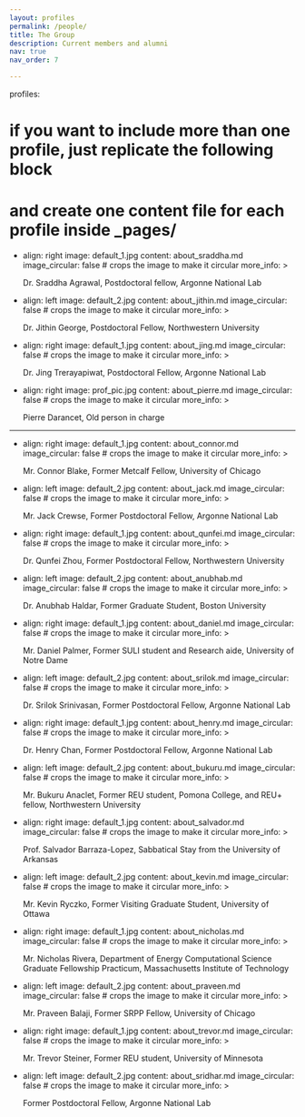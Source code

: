 ```yaml
---
layout: profiles
permalink: /people/
title: The Group
description: Current members and alumni
nav: true
nav_order: 7

---
```


profiles:
  # if you want to include more than one profile, just replicate the following block
  # and create one content file for each profile inside _pages/

  - align: right
    image: default_1.jpg
    content: about_sraddha.md
    image_circular: false # crops the image to make it circular
    more_info: >
      <p> Dr. Sraddha Agrawal, Postdoctoral fellow, Argonne National Lab</p>

   - align: left
    image: default_2.jpg
    content: about_jithin.md
    image_circular: false # crops the image to make it circular
    more_info: >
      <p> Dr. Jithin George, Postdoctoral Fellow, Northwestern University</p>


   - align: right
    image: default_1.jpg
    content: about_jing.md
    image_circular: false # crops the image to make it circular
    more_info: >
      <p> Dr. Jing Trerayapiwat, Postdoctoral Fellow, Argonne National Lab</p>


  - align: right
    image: prof_pic.jpg
    content: about_pierre.md
    image_circular: false # crops the image to make it circular
    more_info: >
      <p> Pierre Darancet, Old person in charge</p>


---


  - align: right
    image: default_1.jpg
    content: about_connor.md
    image_circular: false # crops the image to make it circular
    more_info: >
      <p> Mr. Connor Blake, Former Metcalf Fellow, University of Chicago</p>



  - align: left
    image: default_2.jpg
    content: about_jack.md
    image_circular: false # crops the image to make it circular
    more_info: >
      <p> Mr. Jack Crewse, Former Postdoctoral Fellow, Argonne National Lab</p>


  - align: right
    image: default_1.jpg
    content: about_qunfei.md
    image_circular: false # crops the image to make it circular
    more_info: >
      <p> Dr. Qunfei Zhou, Former Postdoctoral Fellow, Northwestern University</p>



  - align: left
    image: default_2.jpg
    content: about_anubhab.md
    image_circular: false # crops the image to make it circular
    more_info: >
      <p> Dr. Anubhab Haldar, Former Graduate Student, Boston University</p>




  - align: right
    image: default_1.jpg
    content: about_daniel.md
    image_circular: false # crops the image to make it circular
    more_info: >
      <p> Mr. Daniel Palmer, Former SULI student and Research aide, University of Notre Dame</p>



  - align: left
    image: default_2.jpg
    content: about_srilok.md 
    image_circular: false # crops the image to make it circular
    more_info: >
      <p> Dr. Srilok Srinivasan, Former Postdoctoral Fellow, Argonne National Lab</p>




  - align: right
    image: default_1.jpg
    content: about_henry.md
    image_circular: false # crops the image to make it circular
    more_info: >
      <p> Dr. Henry Chan, Former Postdoctoral Fellow, Argonne National Lab</p>



  - align: left
    image: default_2.jpg
    content: about_bukuru.md 
    image_circular: false # crops the image to make it circular
    more_info: >
      <p> Mr. Bukuru Anaclet, Former REU student, Pomona College, and REU+ fellow, Northwestern University</p>



  - align: right
    image: default_1.jpg
    content: about_salvador.md
    image_circular: false # crops the image to make it circular
    more_info: >
      <p> Prof. Salvador Barraza-Lopez, Sabbatical Stay from the University of Arkansas</p>



  - align: left
    image: default_2.jpg
    content: about_kevin.md
    image_circular: false # crops the image to make it circular
    more_info: >
      <p> Mr. Kevin Ryczko, Former Visiting Graduate Student, University of Ottawa</p>



  - align: right
    image: default_1.jpg
    content: about_nicholas.md
    image_circular: false # crops the image to make it circular
    more_info: >
      <p> Mr. Nicholas Rivera, Department of Energy Computational Science Graduate Fellowship Practicum, Massachusetts Institute of Technology </p>



  - align: left
    image: default_2.jpg
    content: about_praveen.md
    image_circular: false # crops the image to make it circular
    more_info: >
      <p> Mr. Praveen Balaji, Former SRPP Fellow, University of Chicago</p>



  - align: right
    image: default_1.jpg
    content: about_trevor.md
    image_circular: false # crops the image to make it circular
    more_info: >
      <p> Mr. Trevor Steiner, Former REU student, University of Minnesota </p>



  - align: left
    image: default_2.jpg
    content: about_sridhar.md
    image_circular: false # crops the image to make it circular
    more_info: >
      <p> Former Postdoctoral Fellow, Argonne National Lab</p>


